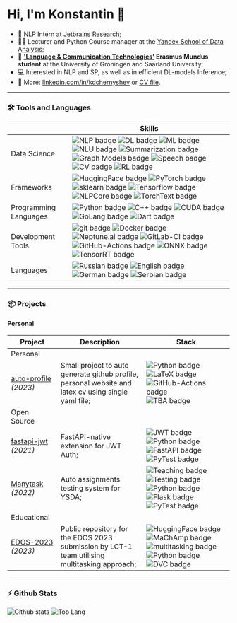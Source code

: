 # Hi, I'm Konstantin 👋

- 💼 NLP Intern at [Jetbrains Research](https://www.jetbrains.com/research/);
- 👨‍🏫 Lecturer and Python Course manager at the [Yandex School of Data Analysis](https://academy.yandex.com/dataschool/);
- 📄 **['Language & Communication Technologies'](https://lct-master.org/) Erasmus Mundus student** at the University of Groningen and Saarland University;
- 💻 Interested in NLP and SP, as well as in efficient DL-models Inference;
- 📝 More: [linkedin.com/in/kdchernyshev](https://www.linkedin.com/in/kdchernyshev/) or [CV file](https://github.com/k4black/k4black/blob/main/Chernyshev_CV_anonimized.pdf).

---

### 🛠️ Tools and Languages
|  | Skills |
| --- | --- |
| Data Science | ![NLP badge](https://img.shields.io/static/v1?label=&message=NLP&style=flat&logo=&color=80ccff&logoColor=white) ![DL badge](https://img.shields.io/static/v1?label=&message=DL&style=flat&logo=&color=80ccff&logoColor=white) ![ML badge](https://img.shields.io/static/v1?label=&message=ML&style=flat&logo=&color=b3e0ff&logoColor=white) ![NLU badge](https://img.shields.io/static/v1?label=&message=NLU&style=flat&logo=&color=b3e0ff&logoColor=white) ![Summarization badge](https://img.shields.io/static/v1?label=&message=Summarization&style=flat&logo=&color=b3e0ff&logoColor=white) ![Graph Models badge](https://img.shields.io/static/v1?label=&message=Graph%20Models&style=flat&logo=&color=e6f5ff&logoColor=white) ![Speech badge](https://img.shields.io/static/v1?label=&message=Speech&style=flat&logo=&color=ffffff&logoColor=white) ![CV badge](https://img.shields.io/static/v1?label=&message=CV&style=flat&logo=&color=ffffff&logoColor=white) ![RL badge](https://img.shields.io/static/v1?label=&message=RL&style=flat&logo=&color=ffffff&logoColor=white) |
| Frameworks | ![HuggingFace badge](https://img.shields.io/static/v1?label=&message=HuggingFace&style=flat&logo=&color=80ccff&logoColor=white) ![PyTorch badge](https://img.shields.io/static/v1?label=&message=PyTorch&style=flat&logo=&color=80ccff&logoColor=white) ![sklearn badge](https://img.shields.io/static/v1?label=&message=sklearn&style=flat&logo=&color=80ccff&logoColor=white) ![Tensorflow badge](https://img.shields.io/static/v1?label=&message=Tensorflow&style=flat&logo=&color=e6f5ff&logoColor=white) ![NLPCore badge](https://img.shields.io/static/v1?label=&message=NLPCore&style=flat&logo=&color=e6f5ff&logoColor=white) ![TorchText badge](https://img.shields.io/static/v1?label=&message=TorchText&style=flat&logo=&color=ffffff&logoColor=white) |
| Programming Languages | ![Python badge](https://img.shields.io/static/v1?label=&message=Python&style=flat&logo=&color=80ccff&logoColor=white) ![C++ badge](https://img.shields.io/static/v1?label=&message=C%2B%2B&style=flat&logo=&color=e6f5ff&logoColor=white) ![CUDA badge](https://img.shields.io/static/v1?label=&message=CUDA&style=flat&logo=&color=e6f5ff&logoColor=white) ![GoLang badge](https://img.shields.io/static/v1?label=&message=GoLang&style=flat&logo=&color=ffffff&logoColor=white) ![Dart badge](https://img.shields.io/static/v1?label=&message=Dart&style=flat&logo=&color=ffffff&logoColor=white) |
| Development Tools | ![git badge](https://img.shields.io/static/v1?label=&message=git&style=flat&logo=&color=80ccff&logoColor=white) ![Docker badge](https://img.shields.io/static/v1?label=&message=Docker&style=flat&logo=&color=80ccff&logoColor=white) ![Neptune.ai badge](https://img.shields.io/static/v1?label=&message=Neptune.ai&style=flat&logo=&color=80ccff&logoColor=white) ![GitLab-CI badge](https://img.shields.io/static/v1?label=&message=GitLab-CI&style=flat&logo=&color=80ccff&logoColor=white) ![GitHub-Actions badge](https://img.shields.io/static/v1?label=&message=GitHub-Actions&style=flat&logo=&color=80ccff&logoColor=white) ![ONNX badge](https://img.shields.io/static/v1?label=&message=ONNX&style=flat&logo=&color=e6f5ff&logoColor=white) ![TensorRT badge](https://img.shields.io/static/v1?label=&message=TensorRT&style=flat&logo=&color=e6f5ff&logoColor=white) |
| Languages | ![Russian badge](https://img.shields.io/static/v1?label=&message=Russian&style=flat&logo=&color=80ccff&logoColor=white) ![English badge](https://img.shields.io/static/v1?label=&message=English&style=flat&logo=&color=b3e0ff&logoColor=white) ![German badge](https://img.shields.io/static/v1?label=&message=German&style=flat&logo=&color=ffffff&logoColor=white) ![Serbian badge](https://img.shields.io/static/v1?label=&message=Serbian&style=flat&logo=&color=ffffff&logoColor=white) |

---

### 📦 Projects
#### Personal
| Project | Description | Stack |
| --- | --- | --- |
| Personal | | |
| [auto-profile](https://github.com/k4black/auto-profile) *(2023)* | Small project to auto generate github profile, personal website and latex cv using single yaml file; | ![Python badge](https://img.shields.io/static/v1?label=&message=Python&style=flat&logo=&color=f3f3ff&logoColor=white) ![LaTeX badge](https://img.shields.io/static/v1?label=&message=LaTeX&style=flat&logo=&color=f3f3ff&logoColor=white) ![GitHub-Actions badge](https://img.shields.io/static/v1?label=&message=GitHub-Actions&style=flat&logo=&color=f3f3ff&logoColor=white) ![TBA badge](https://img.shields.io/static/v1?label=&message=TBA&style=flat&logo=&color=f3f3ff&logoColor=white) |
| Open Source | | |
| [fastapi-jwt](https://github.com/k4black/fastapi-jwt) *(2021)* | FastAPI-native extension for JWT Auth; | ![JWT badge](https://img.shields.io/static/v1?label=&message=JWT&style=flat&logo=&color=f3f3ff&logoColor=white) ![Python badge](https://img.shields.io/static/v1?label=&message=Python&style=flat&logo=&color=f3f3ff&logoColor=white) ![FastAPI badge](https://img.shields.io/static/v1?label=&message=FastAPI&style=flat&logo=&color=f3f3ff&logoColor=white) ![PyTest badge](https://img.shields.io/static/v1?label=&message=PyTest&style=flat&logo=&color=f3f3ff&logoColor=white) |
| [Manytask](https://github.com/yandexdataschool/manytask) *(2022)* | Auto assignments testing system for YSDA; | ![Teaching badge](https://img.shields.io/static/v1?label=&message=Teaching&style=flat&logo=&color=f3f3ff&logoColor=white) ![Testing badge](https://img.shields.io/static/v1?label=&message=Testing&style=flat&logo=&color=f3f3ff&logoColor=white) ![Python badge](https://img.shields.io/static/v1?label=&message=Python&style=flat&logo=&color=f3f3ff&logoColor=white) ![Flask badge](https://img.shields.io/static/v1?label=&message=Flask&style=flat&logo=&color=f3f3ff&logoColor=white) ![PyTest badge](https://img.shields.io/static/v1?label=&message=PyTest&style=flat&logo=&color=f3f3ff&logoColor=white) |
| Educational | | |
| [EDOS-2023](https://github.com/lct-rug-2022/edos-2023) *(2023)* | Public repository for the EDOS 2023 submission by LCT-1 team utilising multitasking approach; | ![HuggingFace badge](https://img.shields.io/static/v1?label=&message=HuggingFace&style=flat&logo=&color=f3f3ff&logoColor=white) ![MaChAmp badge](https://img.shields.io/static/v1?label=&message=MaChAmp&style=flat&logo=&color=f3f3ff&logoColor=white) ![multitasking badge](https://img.shields.io/static/v1?label=&message=multitasking&style=flat&logo=&color=f3f3ff&logoColor=white) ![Python badge](https://img.shields.io/static/v1?label=&message=Python&style=flat&logo=&color=f3f3ff&logoColor=white) ![DVC badge](https://img.shields.io/static/v1?label=&message=DVC&style=flat&logo=&color=f3f3ff&logoColor=white) |
---

### ⚡ Github Stats

![Github stats](https://github-readme-stats.vercel.app/api?username=k4black&show_icons=true&count_private=true&hide_rank=true&line_height=24&hide=issues&custom_title=GitHub%20Stats)
![Top Lang](https://github-readme-stats.vercel.app/api/top-langs/?username=k4black&layout=compact&count_private=true&hide=Jupyter%20Notebook)
